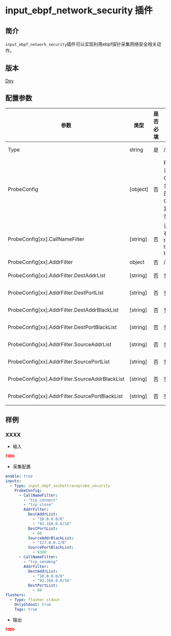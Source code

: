 # input_ebpf_network_security 插件

## 简介

`input_ebpf_network_security`插件可以实现利用ebpf探针采集网络安全相关动作。

## 版本

[Dev](../stability-level.md)

## 配置参数

|  **参数**  |  **类型**  |  **是否必填**  |  **默认值**  |  **说明**  |
| --- | --- | --- | --- | --- |
|  Type  |  string  |  是  |  /  |  插件类型。固定为input\_ebpf\_network\_security  |
|  ProbeConfig  |  \[object\]  |  否  |  ProbeConfig 默认包含一个 Option，其中包含一个默认取全部值的 CallNameFilter，其他 Filter 默认为空  |  ProbeConfig 可以包含多个 Option， Option 内部有多个 Filter，Filter 内部是或的关系，Filter 之间是且的关系，Option 之间是或的关系  |
|  ProbeConfig[xx].CallNameFilter  |  \[string\]  |  否  |  该插件支持的所有 callname: [ tcp_connect tcp_close tcp_sendmsg ]  |  内核挂载点过滤器，按照白名单模式运行，不填表示配置该插件所支持的所有挂载点  |
|  ProbeConfig[xx].AddrFilter  |  object  |  否  |  /  |  网络地址过滤器  |
|  ProbeConfig[xx].AddrFilter.DestAddrList  |  \[string\]  |  否  |  空  |  目的IP地址白名单，不填表示不进行过滤  |
|  ProbeConfig[xx].AddrFilter.DestPortList  |  \[string\]  |  否  |  空  |  目的端口白名单，不填表示不进行过滤  |
|  ProbeConfig[xx].AddrFilter.DestAddrBlackList  |  \[string\]  |  否  |  空  |  目的IP地址黑名单，不填表示不进行过滤  |
|  ProbeConfig[xx].AddrFilter.DestPortBlackList  |  \[string\]  |  否  |  空  |  目的端口黑名单，不填表示不进行过滤  |
|  ProbeConfig[xx].AddrFilter.SourceAddrList  |  \[string\]  |  否  |  空  |  源IP地址白名单，不填表示不进行过滤  |
|  ProbeConfig[xx].AddrFilter.SourcePortList  |  \[string\]  |  否  |  空  |  源端口白名单，不填表示不进行过滤  |
|  ProbeConfig[xx].AddrFilter.SourceAddrBlackList  |  \[string\]  |  否  |  空  |  源IP地址黑名单，不填表示不进行过滤  |
|  ProbeConfig[xx].AddrFilter.SourcePortBlackList  |  \[string\]  |  否  |  空  |  源端口黑名单，不填表示不进行过滤  |

## 样例

### XXXX

* 输入

```json
TODO
```

* 采集配置

```yaml
enable: true
inputs:
  - Type: input_ebpf_sockettraceprobe_security
    ProbeConfig:
      - CallNameFilter: 
        - "tcp_connect"
        - "tcp_close"
        AddrFilter: 
          DestAddrList: 
            - "10.0.0.0/8"
            - "92.168.0.0/16"
          DestPortList: 
            - 80
          SourceAddrBlackList: 
            - "127.0.0.1/8"
          SourcePortBlackList: 
            - 9300
      - CallNameFilter: 
        - "tcp_sendmsg"
        AddrFilter: 
          DestAddrList: 
            - "10.0.0.0/8"
            - "92.168.0.0/16"
          DestPortList: 
            - 80
flushers:
  - Type: flusher_stdout
    OnlyStdout: true
    Tags: true
```

* 输出

```json
TODO
```
